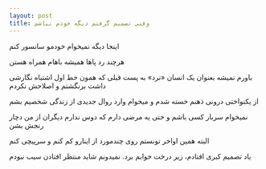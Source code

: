 ```yaml
---
layout: post
title: وقتی تصمیم گرفتم دیگه خودم نباشم
---
```


اینجا دیگه نمیخوام خودمو سانسور کنم

هرچند رد پاها همیشه باهام همراه هستن

باورم نمیشه بعنوان یک انسان «نرد» به پست قبلی که همون خط اول اشتباه نگارشی داشت برنگشتم و اصلاحش نکردم

از یکنواختی درونی ذهنم خسته شدم و میخوام وارد روال جدیدی از زندگی شخصیم بشم

نمیخوام سربار کسی باشم و حتی یه مرضی دارم که دوس ندارم دیگران از من دچار رنجش بشن

البته همین اواخر تونستم روی چندمورد از اینارو کم کنم و سرپیچی کنم

یاد تصمیم کبری افتادم، زیر درخت خوابم برد. نمیدونم شاید منتظر افتادن سیب نبودم
